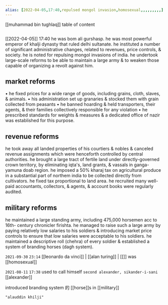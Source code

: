 ```yaml
---
alias: [2022-04-05,17:40,repulsed mongol invasion,homosexual,,,,,,,,,]
---
```

[[muhammad bin tughlaq]]
table of content
```toc
```

[[2022-04-05]] 17:40
he was bom ali gurshasp.
he was most powerful emperor of khalji dynasty that ruled delhi sultanate.
he instituted a number of significant administrative changes, related to revenues, price controls, & society. he is noted for repulsing mongol invasions of india.
he undertook large-scale reforms to be able to maintain a large army & to weaken those capable of organizing a revolt against him.
## market reforms
• he fixed prices for a wide range of goods, including grains, cloth, slaves, & animals.
• his administration set up granaries & stocked them with grain collected from peasants
• he banned hoarding & held transporters, their agents, & their families collectively responsible for any violation
• he prescribed standards for weights & measures & a dedicated office of nazir was established for this purpose.

## revenue reforms
he took away all landed properties of his courtiers & nobles & canceled revenue assignments which were henceforth controlled by central authorities.
he brought a large tract of fertile land under directly-governed crown territory, by eliminating iqta's, land grants, & vassals in ganga-yamuna doab region.
he imposed a 50% kharaj tax on agricultural produce in a substantial part of northem india to be collected directly from cultivators.
he fixed tax proportional to land area.
he recruited many well-paid accountants, collectors, & agents, & account books were regularly audited.

##  military reforms
he maintained a large standing army, including 475,000 horsemen acc to 16th- century chronicler firishta.
he managed to raise such a large army by paying relatively low salaries to his soldiers & introducing market price controls to ensure that low salaries were acceptable to his soldiers.
he maintained a descriptive roll (chehra) of every soldier & established a system of branding horses (dagh system).


`2021-09-30` `23:14` [[leonardo da vinci]] | [[alan turing]] | [[]]
was [[homosexual]]

`2021-08-11` `17:38`
used to call himself `second alexander, sikander-i-sani` [[alexander]]

introduced branding system 的 [[horse]]s in [[military]]
```query
"alauddin khilji"
```